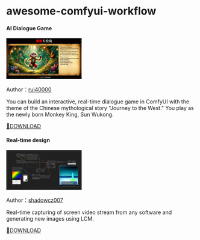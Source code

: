 # awesome-comfyui-workflow

#### AI Dialogue Game <Journey to the West>

<p align="left">
  <img src="./workflow/ai-dialogue-game-journey-to-the-west-v1.jpg" width="200">
</p>

Author：[rui40000](https://github.com/rui40000)

You can build an interactive, real-time dialogue game in ComfyUI with the theme of the Chinese mythological story "Journey to the West." You play as the newly born Monkey King, Sun Wukong.

[🔗DOWNLOAD](./workflow/ai-dialogue-game-journey-to-the-west-v1.json)



#### Real-time design

<p align="left">
  <img src="./workflow/real-time-design-v1.png" width="200">
</p>

Author：[shadowcz007](https://github.com/shadowcz007)

Real-time capturing of screen video stream from any software and generating new images using LCM.

[🔗DOWNLOAD](./workflow/real-time-design-v1.json)